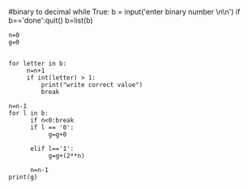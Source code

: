 #binary to decimal
while True:
    b = input('enter binary number \n\n')
    if b=='done':quit()
    b=list(b)

    n=0
    g=0

    
    for letter in b:
         n=n+1
         if int(letter) > 1:
             print("write correct value")
             break
         
    n=n-1     
    for l in b:
          if n<0:break
          if l == '0':
               g=g+0
               
          elif l=='1':
               g=g+(2**n)
               
          n=n-1
    print(g)                         

    

